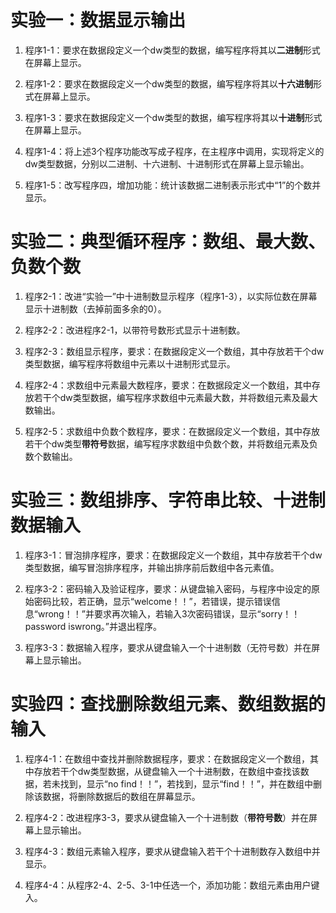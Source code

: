 # **实验一：数据显示输出**

1. 程序1-1：要求在数据段定义一个dw类型的数据，编写程序将其以**二进制**形式在屏幕上显示。

2. 程序1-2：要求在数据段定义一个dw类型的数据，编写程序将其以**十六进制**形式在屏幕上显示。

3. 程序1-3：要求在数据段定义一个dw类型的数据，编写程序将其以**十进制**形式在屏幕上显示。

4. 程序1-4：将上述3个程序功能改写成子程序，在主程序中调用，实现将定义的dw类型数据，分别以二进制、十六进制、十进制形式在屏幕上显示输出。

5. 程序1-5：改写程序四，增加功能：统计该数据二进制表示形式中“1”的个数并显示。

 

# **实验二：典型循环程序：数组、最大数、负数个数**

1. 程序2-1：改进“实验一”中十进制数显示程序（程序1-3），以实际位数在屏幕显示十进制数（去掉前面多余的0）。

2. 程序2-2：改进程序2-1，以带符号数形式显示十进制数。

3. 程序2-3：数组显示程序，要求：在数据段定义一个数组，其中存放若干个dw类型数据，编写程序将数组中元素以十进制形式显示。

4. 程序2-4：求数组中元素最大数程序，要求：在数据段定义一个数组，其中存放若干个dw类型数据，编写程序求数组中元素最大数，并将数组元素及最大数输出。

5. 程序2-5：求数组中负数个数程序，要求：在数据段定义一个数组，其中存放若干个dw类型**带符号**数据，编写程序求数组中负数个数，并将数组元素及负数个数输出。

 

# **实验三：数组排序、字符串比较、十进制数据输入**

1. 程序3-1：冒泡排序程序，要求：在数据段定义一个数组，其中存放若干个dw类型数据，编写冒泡排序程序，并输出排序前后数组中各元素值。

2. 程序3-2：密码输入及验证程序，要求：从键盘输入密码，与程序中设定的原始密码比较，若正确，显示“welcome！！”，若错误，提示错误信息“wrong！！”并要求再次输入，若输入3次密码错误，显示“sorry！！password iswrong。”并退出程序。

3. 程序3-3：数据输入程序，要求从键盘输入一个十进制数（无符号数）并在屏幕上显示输出。

 

# **实验四：查找删除数组元素、数组数据的输入**

1. 程序4-1：在数组中查找并删除数据程序，要求：在数据段定义一个数组，其中存放若干个dw类型数据，从键盘输入一个十进制数，在数组中查找该数据，若未找到，显示“no find！！”，若找到，显示“find！！”，并在数组中删除该数据，将删除数据后的数组在屏幕显示。

2. 程序4-2：改进程序3-3，要求从键盘输入一个十进制数（**带符号数**）并在屏幕上显示输出。

3. 程序4-3：数组元素输入程序，要求从键盘输入若干个十进制数存入数组中并显示。

4. 程序4-4：从程序2-4、2-5、3-1中任选一个，添加功能：数组元素由用户键入。